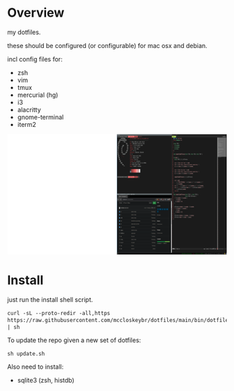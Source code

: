 # Overview

my dotfiles.

these should be configured (or configurable) for mac osx and debian.

incl config files for:

*   zsh
*   vim
*   tmux
*   mercurial (hg)
*   i3
*   alacritty
*   gnome-terminal
*   iterm2

![example](/example.png)

# Install

just run the install shell script.

```
curl -sL --proto-redir -all,https https://raw.githubusercontent.com/mccloskeybr/dotfiles/main/bin/dotfiles_install.sh | sh
```

To update the repo given a new set of dotfiles:

```
sh update.sh
```

Also need to install:

*   sqlite3 (zsh, histdb)
